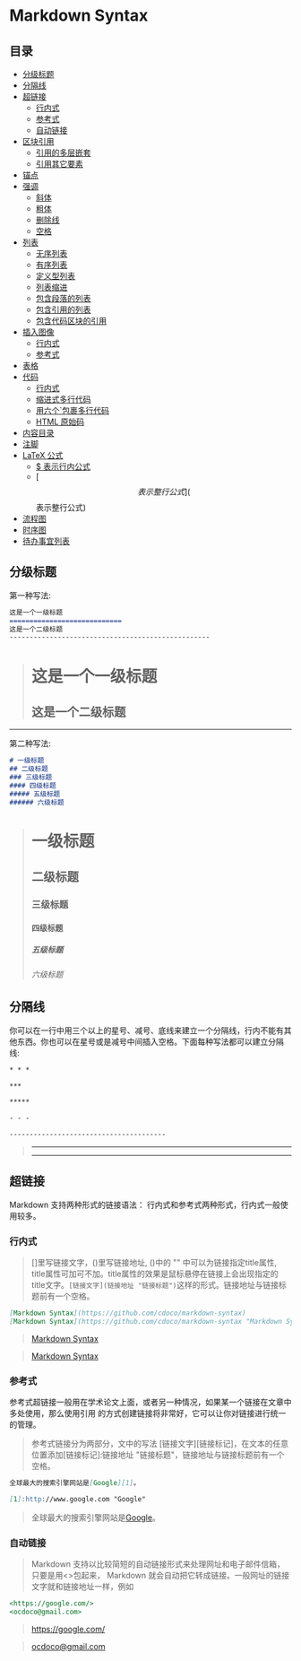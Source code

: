 # Markdown Syntax

## 目录

- [分级标题](分级标题)
- [分隔线](分隔线)
- [超链接](超链接)
  - [行内式](行内式)
  - [参考式](参考式)
  - [自动链接](自动链接)
- [区块引用](区块引用)
  - [引用的多层嵌套](引用的多层嵌套)
  - [引用其它要素](引用其它要素)
- [锚点](锚点)
- [强调](强调)
  - [斜体](斜体)
  - [粗体](粗体)
  - [删除线](删除线)
  - [空格](空格)
- [列表](列表)
  - [无序列表](无序列表)
  - [有序列表](有序列表)
  - [定义型列表](定义型列表)
  - [列表缩进](列表缩进)
  - [包含段落的列表](包含段落的列表)
  - [包含引用的列表](包含引用的列表)
  - [包含代码区块的引用](包含代码区块的引用)
- [插入图像](插入图像)
  - [行内式](行内式)
  - [参考式](参考式)
- [表格](表格)
- [代码](代码)
  - [行内式](行内式)
  - [缩进式多行代码](缩进式多行代码)
  - [用六个`包裹多行代码](用六个包裹多行代码)
  - [HTML 原始码](HTML原始码)
- [内容目录](内容目录)
- [注脚](注脚)
- [LaTeX 公式](LaTeX公式)
  - [$ 表示行内公式]($表示行内公式)
  - [$$ 表示整行公式]($$表示整行公式)
- [流程图](流程图)
- [时序图](时序图)
- [待办事宜列表](待办事宜列表)

## 分级标题

第一种写法:

```markdown
这是一个一级标题
============================
这是一个二级标题
--------------------------------------------------
```

> 这是一个一级标题
> ============================
> 这是一个二级标题
> --------------------------------------------------

---

第二种写法:

```markdown
# 一级标题
## 二级标题
### 三级标题
#### 四级标题
##### 五级标题
###### 六级标题
```

> # 一级标题
> ## 二级标题
> ### 三级标题
> #### 四级标题
> ##### 五级标题
> ###### 六级标题

## 分隔线

你可以在一行中用三个以上的星号、减号、底线来建立一个分隔线，行内不能有其他东西。你也可以在星号或是减号中间插入空格。下面每种写法都可以建立分隔线:

``` markdown
* * *

***

*****

- - -

---------------------------------------
```

> * * *
> - - -

## 超链接

Markdown 支持两种形式的链接语法： 行内式和参考式两种形式，行内式一般使用较多。

### 行内式

> []里写链接文字，()里写链接地址, ()中的 "" 中可以为链接指定title属性, title属性可加可不加。title属性的效果是鼠标悬停在链接上会出现指定的 title文字。`[链接文字](链接地址 "链接标题")`这样的形式。链接地址与链接标题前有一个空格。

```markdown
[Markdown Syntax](https://github.com/cdoco/markdown-syntax)
[Markdown Syntax](https://github.com/cdoco/markdown-syntax "Markdown Syntax")
```

> [Markdown Syntax](https://github.com/cdoco/markdown-syntax)

> [Markdown Syntax](https://github.com/cdoco/markdown-syntax "Markdown Syntax")

### 参考式

参考式超链接一般用在学术论文上面，或者另一种情况，如果某一个链接在文章中多处使用，那么使用引用 的方式创建链接将非常好，它可以让你对链接进行统一的管理。

> 参考式链接分为两部分，文中的写法 [链接文字][链接标记]，在文本的任意位置添加[链接标记]:链接地址 "链接标题"，链接地址与链接标题前有一个空格。

```markdown
全球最大的搜索引擎网站是[Google][1]。

[1]:http://www.google.com "Google"
```

> 全球最大的搜索引擎网站是[Google][1]。

> [1]:http://www.google.com "Google"

### 自动链接

> Markdown 支持以比较简短的自动链接形式来处理网址和电子邮件信箱，只要是用<>包起来， Markdown 就会自动把它转成链接。一般网址的链接文字就和链接地址一样，例如

```markdown
<https://google.com/>
<ocdoco@gmail.com>
```

> <https://google.com/>

> <ocdoco@gmail.com>
